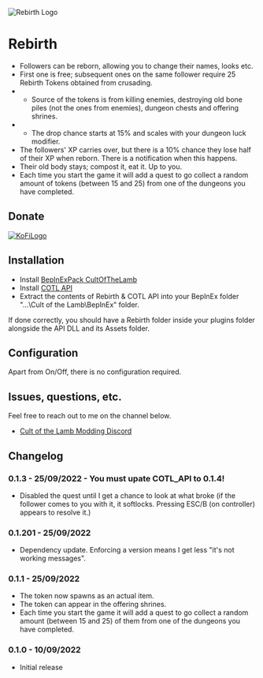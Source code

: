 ![Rebirth Logo](https://raw.githubusercontent.com/p1xel8ted/Cult-of-the-Lamb-Mod-Collection/dd8e32aed18a1d789ff8e24e59a21f786620bc94/thunderstore/rebirth/icon.png?raw=true)

# Rebirth

* Followers can be reborn, allowing you to change their names, looks etc.
* First one is free; subsequent ones on the same follower require 25 Rebirth Tokens obtained from crusading. 
* * Source of the tokens is from killing enemies, destroying old bone piles (not the ones from enemies), dungeon chests and offering shrines.
* * The drop chance starts at 15% and scales with your dungeon luck modifier. 
* The followers' XP carries over, but there is a 10% chance they lose half of their XP when reborn. There is a notification when this happens.
* Their old body stays; compost it, eat it. Up to you.
* Each time you start the game it will add a quest to go collect a random amount of tokens (between 15 and 25) from one of the dungeons you have completed.

## Donate

[![KoFiLogo](https://raw.githubusercontent.com/p1xel8ted/GYK-Mods-QMod/main/kofi-nexus-smaller.png)](https://ko-fi.com/p1xel8ted)

## Installation

* Install [BepInExPack CultOfTheLamb](https://cult-of-the-lamb.thunderstore.io/package/BepInEx/BepInExPack_CultOfTheLamb/)
* Install [COTL API](https://cult-of-the-lamb.thunderstore.io/package/xhayper/COTL_API/)
* Extract the contents of Rebirth & COTL API into your BepInEx folder "...\Cult of the Lamb\BepInEx\" folder.

If done correctly, you should have a Rebirth folder inside your plugins folder alongside the API DLL and its Assets folder.

## Configuration

Apart from On/Off, there is no configuration required.

## Issues, questions, etc.

Feel free to reach out to me on the channel below.

* [Cult of the Lamb Modding Discord](https://discord.gg/R73vhh8Q2F)

## Changelog

### 0.1.3 - 25/09/2022 - You must upate COTL_API to 0.1.4!

* Disabled the quest until I get a chance to look at what broke (if the follower comes to you with it, it softlocks. Pressing ESC/B (on controller) appears to resolve it.)

### 0.1.201 - 25/09/2022

* Dependency update. Enforcing a version means I get less "it's not working messages".

### 0.1.1 - 25/09/2022

* The token now spawns as an actual item.
* The token can appear in the offering shrines.
* Each time you start the game it will add a quest to go collect a random amount (between 15 and 25) of them from one of the dungeons you have completed.

### 0.1.0 - 10/09/2022

* Initial release

